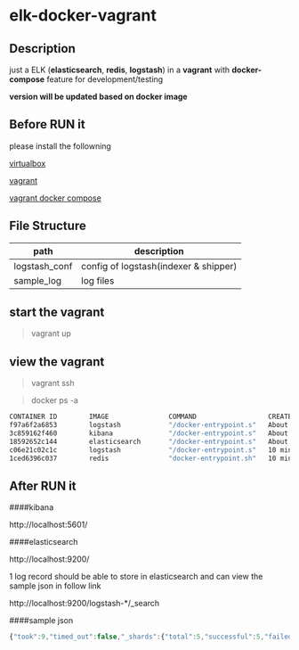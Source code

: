 # elk-docker-vagrant

## Description

just a ELK (<b>elasticsearch</b>, <b>redis</b>, <b>logstash</b>) in a <b>vagrant</b> with <b>docker-compose</b> feature for development/testing

<b>version will be updated based on docker image</b>

## Before RUN it

please install the followning

<a href="https://www.virtualbox.org/wiki/Downloads">virtualbox</a>

<a href="https://www.vagrantup.com/downloads.html">vagrant</a>

<a href="https://github.com/leighmcculloch/vagrant-docker-compose">vagrant docker compose</a>

## File Structure

| path	        	| description           				| 
| -----------------	|---------------------------------------| 
| logstash_conf     | config of logstash(indexer & shipper)      						|
| sample_log 		| log files       						|


## start the vagrant

> vagrant up

## view the vagrant

> vagrant ssh

> docker ps -a

```bash
CONTAINER ID        IMAGE               COMMAND                  CREATED              STATUS              PORTS                              NAMES
f97a6f2a6853        logstash            "/docker-entrypoint.s"   About a minute ago   Up About a minute   0.0.0.0:9601->9600/tcp             vagrant_indexer_1
3c859162f460        kibana              "/docker-entrypoint.s"   About a minute ago   Up About a minute   0.0.0.0:5601->5601/tcp             vagrant_kibana_1
18592652c144        elasticsearch       "/docker-entrypoint.s"   About a minute ago   Up About a minute   0.0.0.0:9200->9200/tcp, 9300/tcp   vagrant_elasticsearch_1
c06e21c02c1c        logstash            "/docker-entrypoint.s"   10 minutes ago       Up About a minute   0.0.0.0:9600->9600/tcp             vagrant_shipper_1
1ced6396c037        redis               "docker-entrypoint.sh"   10 minutes ago       Up About a minute   0.0.0.0:6379->6379/tcp             vagrant_redis_1
```

## After RUN it

####kibana

http://localhost:5601/

####elasticsearch

http://localhost:9200/

1 log record should be able to store in elasticsearch and can view the sample json in follow link

http://localhost:9200/logstash-*/_search


####sample json

```javascript
{"took":9,"timed_out":false,"_shards":{"total":5,"successful":5,"failed":0},"hits":{"total":1,"max_score":1.0,"hits":[{"_index":"logstash-2016.12.23","_type":"logs","_id":"75fa1b3824dd6e70989a1aac8112ec8ac7eddf83","_score":1.0,"_source":{"path":"/home/sample_log/hello.log","@timestamp":"2016-12-23T13:00:45.913Z","@uuid":"4f2907b2-fc3a-4e76-926c-74bcdf2adc8a","@version":"1","host":"c06e21c02c1c","fingerprint":"75fa1b3824dd6e70989a1aac8112ec8ac7eddf83","message":"hello, see it becoz u make it","tags":[]}}]}}
```


